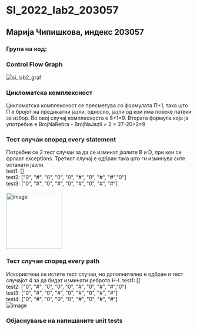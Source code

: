 # SI_2022_lab2_203057
## Марија Чипишкова, индекс 203057

### Група на код:

### Control Flow Graph
![si_lab2_graf](https://user-images.githubusercontent.com/100198968/171876323-dc268694-87be-4853-bd3f-a706ae135eea.png)
<br/>

### Цикломатска комплексност
Цикломатска комплексност се пресметува со формулата П+1, така што П е бројот на предикатни јазли, односно, јазли од кои има повеќе патеки за избор. Во овој случај комплесноста е 8+1=9.
Втората формула која ја употребив е BrojNaRebra - BrojNaJazli + 2 = 27-20+2=9

### Тест случаи според every statement
Потребни се 2 тест случаи за да се изминат јазлите B и D, при кои се фрлаат exceptions. Третиот случај е одбран така што ги изминува сите останати јазли. <br />
test1: [] <br />
test2: ["0", "#", "0", "0", "0", "#", "0", "#", "#","0"] <br />
test3: ["0", "#", "0", "#", "0", "#", "0", "#", "#"] <br />
<br />
<img width="152" alt="image" src="https://user-images.githubusercontent.com/100198968/171875846-9cfddc32-1a4f-4172-8d4a-912dde8fdfda.png"> 
<br />

### Тест случаи според every path
Искористени се истите тест случаи, но дополнително е одбран и тест случајот 4 за да бидат изминати реброто H-I.
test1: [] <br />
test2: ["0", "#", "0", "0", "0", "#", "0", "#", "#","0"] <br />
test3: ["0", "#", "0", "#", "0", "#", "0", "#", "#"] <br />
test4: ["0", "#", "0", "0", "0", "#", "0", "#", "#"] <br />
![image](https://user-images.githubusercontent.com/100198968/171902215-71bd20e0-05ab-4b57-a044-f94a3ec44807.png)
<br/>

### Објаснување на напишаните unit tests
